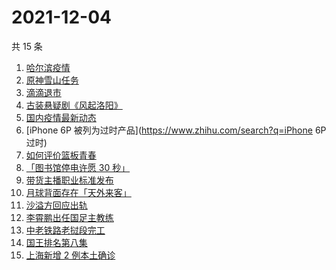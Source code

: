 # 2021-12-04

共 15 条

<!-- BEGIN ZHIHUSEARCH -->
<!-- 最后更新时间 Sat Dec 04 2021 03:07:40 GMT+0800 (China Standard Time) -->
1. [哈尔滨疫情](https://www.zhihu.com/search?q=哈尔滨疫情)
1. [原神雪山任务](https://www.zhihu.com/search?q=原神)
1. [滴滴退市](https://www.zhihu.com/search?q=滴滴)
1. [古装悬疑剧《风起洛阳》](https://www.zhihu.com/search?q=风起洛阳)
1. [国内疫情最新动态](https://www.zhihu.com/search?q=疫情)
1. [iPhone 6P 被列为过时产品](https://www.zhihu.com/search?q=iPhone 6P 过时)
1. [如何评价篮板青春](https://www.zhihu.com/search?q=篮板青春)
1. [「图书馆停电许愿 30 秒」](https://www.zhihu.com/search?q=图书馆停电30秒原文)
1. [带货主播职业标准发布](https://www.zhihu.com/search?q=带货主播职业标准)
1. [月球背面存在「天外来客」](https://www.zhihu.com/search?q=月球天外来客)
1. [沙溢方回应出轨](https://www.zhihu.com/search?q=沙溢)
1. [李霄鹏出任国足主教练](https://www.zhihu.com/search?q=李霄鹏)
1. [中老铁路老挝段完工](https://www.zhihu.com/search?q=中老铁路)
1. [国王排名第八集](https://www.zhihu.com/search?q=国王排名)
1. [上海新增 2 例本土确诊](https://www.zhihu.com/search?q=上海疫情)
<!-- END ZHIHUSEARCH -->
